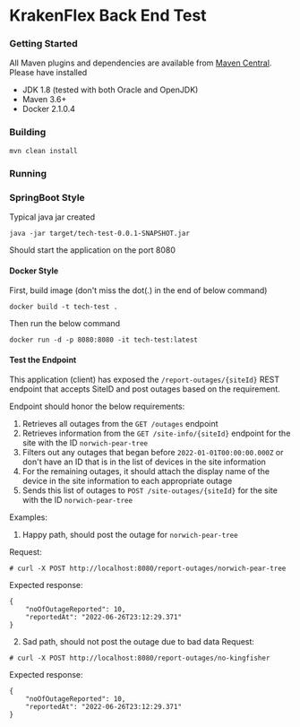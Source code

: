 # KrakenFlex Back End Test

### Getting Started
All Maven plugins and dependencies are available from [Maven Central](https://search.maven.org/). Please have installed

* JDK 1.8 (tested with both Oracle and OpenJDK)
* Maven 3.6+ 
* Docker 2.1.0.4

### Building

`mvn clean install`

### Running

### SpringBoot Style

Typical java jar created

`java -jar target/tech-test-0.0.1-SNAPSHOT.jar`

Should start the application on the port 8080

#### Docker Style

First, build image (don't miss the dot(.) in the end of below command)

```docker build -t tech-test . ```

Then run the below command
```
docker run -d -p 8080:8080 -it tech-test:latest
```

#### Test the Endpoint
This application (client) has exposed the `/report-outages/{siteId}` REST endpoint that accepts SiteID and post outages based on the requirement.

Endpoint should honor the below requirements:
1. Retrieves all outages from the `GET /outages` endpoint
2. Retrieves information from the `GET /site-info/{siteId}` endpoint for the site with the ID `norwich-pear-tree`
3. Filters out any outages that began before `2022-01-01T00:00:00.000Z` or don't have an ID that is in the list of
   devices in the site information
4. For the remaining outages, it should attach the display name of the device in the site information to each appropriate outage
5. Sends this list of outages to `POST /site-outages/{siteId}` for the site with the ID `norwich-pear-tree`

Examples:

1. Happy path, should post the outage for `norwich-pear-tree`

Request:
```
# curl -X POST http://localhost:8080/report-outages/norwich-pear-tree
``` 

Expected response:
```
{
    "noOfOutageReported": 10,
    "reportedAt": "2022-06-26T23:12:29.371"
}
``` 

2. Sad path, should not post the outage due to bad data
Request:
```
# curl -X POST http://localhost:8080/report-outages/no-kingfisher
``` 

Expected response:
```
{
    "noOfOutageReported": 10,
    "reportedAt": "2022-06-26T23:12:29.371"
}
``` 

